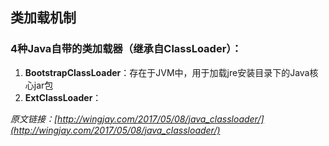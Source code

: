 ## 类加载机制

### 4种Java自带的类加载器（继承自ClassLoader）：

1. **BootstrapClassLoader**：存在于JVM中，用于加载jre安装目录下的Java核心jar包
2. **ExtClassLoader**：

_原文链接：[http://wingjay.com/2017/05/08/java_classloader/](http://wingjay.com/2017/05/08/java_classloader/)_